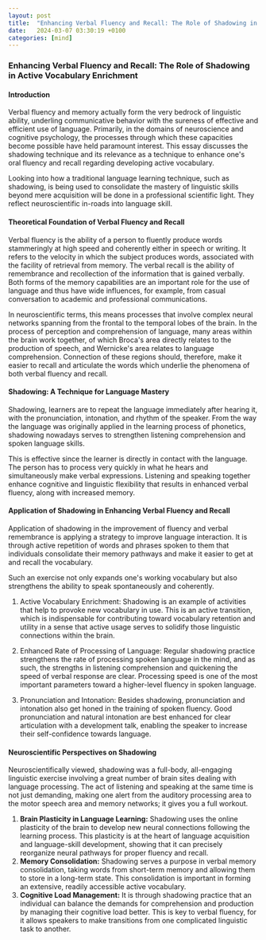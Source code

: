 ```yaml
---
layout: post
title:  "Enhancing Verbal Fluency and Recall: The Role of Shadowing in Active Vocabulary Enrichment"
date:   2024-03-07 03:30:19 +0100
categories: [mind]
---
```

### Enhancing Verbal Fluency and Recall: The Role of Shadowing in Active Vocabulary Enrichment

#### Introduction

Verbal fluency and memory actually form the very bedrock of linguistic ability, underling communicative behavior with the sureness of effective and efficient use of language. Primarily, in the domains of neuroscience and cognitive psychology, the processes through which these capacities become possible have held paramount interest. This essay discusses the shadowing technique and its relevance as a technique to enhance one's oral fluency and recall regarding developing active vocabulary.

Looking into how a traditional language learning technique, such as shadowing, is being used to consolidate the mastery of linguistic skills beyond mere acquisition will be done in a professional scientific light. They reflect neuroscientific in-roads into language skill.

#### Theoretical Foundation of Verbal Fluency and Recall

Verbal fluency is the ability of a person to fluently produce words stammeringly at high speed and coherently either in speech or writing. It refers to the velocity in which the subject produces words, associated with the facility of retrieval from memory. The verbal recall is the ability of remembrance and recollection of the information that is gained verbally. Both forms of the memory capabilities are an important role for the use of language and thus have wide influences, for example, from casual conversation to academic and professional communications.

In neuroscientific terms, this means processes that involve complex neural networks spanning from the frontal to the temporal lobes of the brain. In the process of perception and comprehension of language, many areas within the brain work together, of which Broca's area directly relates to the production of speech, and Wernicke's area relates to language comprehension. Connection of these regions should, therefore, make it easier to recall and articulate the words which underlie the phenomena of both verbal fluency and recall.

#### Shadowing: A Technique for Language Mastery

Shadowing, learners are to repeat the language immediately after hearing it, with the pronunciation, intonation, and rhythm of the speaker. From the way the language was originally applied in the learning process of phonetics, shadowing nowadays serves to strengthen listening comprehension and spoken language skills.

This is effective since the learner is directly in contact with the language. The person has to process very quickly in what he hears and simultaneously make verbal expressions. Listening and speaking together enhance cognitive and linguistic flexibility that results in enhanced verbal fluency, along with increased memory.

#### Application of Shadowing in Enhancing Verbal Fluency and Recall

Application of shadowing in the improvement of fluency and verbal remembrance is applying a strategy to improve language interaction. It is through active repetition of words and phrases spoken to them that individuals consolidate their memory pathways and make it easier to get at and recall the vocabulary.

Such an exercise not only expands one's working vocabulary but also strengthens the ability to speak spontaneously and coherently.

1. Active Vocabulary Enrichment: Shadowing is an example of activities that help to provoke new vocabulary in use. This is an active transition, which is indispensable for contributing toward vocabulary retention and utility in a sense that active usage serves to solidify those linguistic connections within the brain.

2. Enhanced Rate of Processing of Language: Regular shadowing practice strengthens the rate of processing spoken language in the mind, and as such, the strengths in listening comprehension and quickening the speed of verbal response are clear. Processing speed is one of the most important parameters toward a higher-level fluency in spoken language.

3. Pronunciation and Intonation: Besides shadowing, pronunciation and intonation also get honed in the training of spoken fluency. Good pronunciation and natural intonation are best enhanced for clear articulation with a development talk, enabling the speaker to increase their self-confidence towards language.

#### Neuroscientific Perspectives on Shadowing

Neuroscientifically viewed, shadowing was a full-body, all-engaging linguistic exercise involving a great number of brain sites dealing with language processing. The act of listening and speaking at the same time is not just demanding, making one alert from the auditory processing area to the motor speech area and memory networks; it gives you a full workout.

1. **Brain Plasticity in Language Learning:** Shadowing uses the online plasticity of the brain to develop new neural connections following the learning process. This plasticity is at the heart of language acquisition and language-skill development, showing that it can precisely reorganize neural pathways for proper fluency and recall. 
2. **Memory Consolidation:** Shadowing serves a purpose in verbal memory consolidation, taking words from short-term memory and allowing them to store in a long-term state. This consolidation is important in forming an extensive, readily accessible active vocabulary. 
3. **Cognitive Load Management:** It is through shadowing practice that an individual can balance the demands for comprehension and production by managing their cognitive load better. This is key to verbal fluency, for it allows speakers to make transitions from one complicated linguistic task to another.

